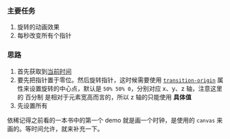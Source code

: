 ### 主要任务

1. 旋转的动画效果
2. 每秒改变所有个指针

### 思路

1. 首先获取到[当前时间](http://developer.mozilla.org/en-US/docs/Web/JavaScript/Reference/Global_Objects/Date)
2. 要先把指针置于零位。然后旋转指针，这时候需要使用 [`transition-origin`](http://developer.mozilla.org/en-US/docs/Web/CSS/transform-origin) 属性来设置旋转的中心点，默认是 `50% 50% 0`，分别对应 x、y、z 轴，注意这里的 百分制 是相对于元素宽高而言的，所以 z 轴的只能使用 **具体值**
3. 先设置所有



依稀记得之前看的一本书中的第一个 demo 就是画一个时钟，是使用的 `canvas` 来画的。等时间允许，就来补充一下。
